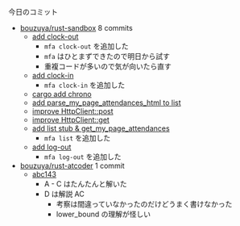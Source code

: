 今日のコミット

- [bouzuya/rust-sandbox](https://github.com/bouzuya/rust-sandbox) 8 commits
  - [add clock-out](https://github.com/bouzuya/rust-sandbox/commit/db1ab6c3dd87bce4709ca91e7e4d7d645ea2fdea)
    - `mfa clock-out` を追加した
    - `mfa` はひとまずできたので明日から試す
    - 重複コードが多いので気が向いたら直す
  - [add clock-in](https://github.com/bouzuya/rust-sandbox/commit/6e2cc7032dd0739b4c3461ae8c20f848bd3fce1f)
    - `mfa clock-in` を追加した
  - [cargo add chrono](https://github.com/bouzuya/rust-sandbox/commit/be3b21661b03c4b13658ea44280c660653a19e26)
  - [add parse_my_page_attendances_html to list](https://github.com/bouzuya/rust-sandbox/commit/d8d4b63f30ae61140402ed1e28c55132a14be910)
  - [improve HttpClient::post](https://github.com/bouzuya/rust-sandbox/commit/8a376be88db8f590934b7b802d039690bf275ad6)
  - [improve HttpClient::get](https://github.com/bouzuya/rust-sandbox/commit/a2c5f8c6e289b9724fadcd4edc71d85357cf46ef)
  - [add list stub & get_my_page_attendances](https://github.com/bouzuya/rust-sandbox/commit/0ffe75ddb1bc51596772c9d2f7f07e8e080db61e)
    - `mfa list` を追加した
  - [add log-out](https://github.com/bouzuya/rust-sandbox/commit/b3bb301675529f8c177a309bfd08f45ab83bf88e)
    - `mfa log-out` を追加した
- [bouzuya/rust-atcoder](https://github.com/bouzuya/rust-atcoder) 1 commit
  - [abc143](https://github.com/bouzuya/rust-atcoder/commit/f0717df79784bf905e75401065bf178d97b99194)
    - A - C はたんたんと解いた
    - D は解説 AC
      - 考察は間違っていなかったのだけどうまく書けなかった
      - lower_bound の理解が怪しい
